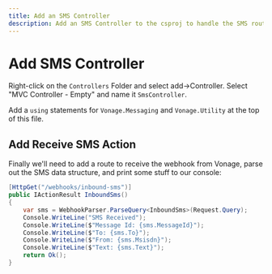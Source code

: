 ```yaml
---
title: Add an SMS Controller
description: Add an SMS Controller to the csproj to handle the SMS routes
---
```


# Add SMS Controller

Right-click on the `Controllers` Folder and select add->Controller. Select "MVC Controller - Empty" and name it `SmsController`.

Add a `using` statements for `Vonage.Messaging` and `Vonage.Utility` at the top of this file.

## Add Receive SMS Action

Finally we'll need to add a route to receive the webhook from Vonage, parse out the SMS data structure, and print some stuff to our console:

```csharp
[HttpGet("/webhooks/inbound-sms")]
public IActionResult InboundSms()
{
    var sms = WebhookParser.ParseQuery<InboundSms>(Request.Query);
    Console.WriteLine("SMS Received");
    Console.WriteLine($"Message Id: {sms.MessageId}");
    Console.WriteLine($"To: {sms.To}");
    Console.WriteLine($"From: {sms.Msisdn}");
    Console.WriteLine($"Text: {sms.Text}");
    return Ok();
}
```
